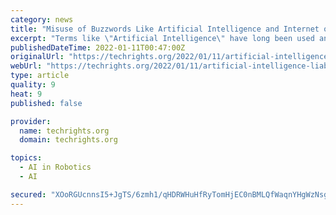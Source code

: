 ```yaml
---
category: news
title: "Misuse of Buzzwords Like Artificial Intelligence and Internet of Things to Dodge Liability"
excerpt: "Terms like \"Artificial Intelligence\" have long been used and misused to justify wrong \"moderation\" and various accidents (such as 'driverless' [sic] cars), but we can help European officials see through the façade and hold reckless companies accountable,"
publishedDateTime: 2022-01-11T00:47:00Z
originalUrl: "https://techrights.org/2022/01/11/artificial-intelligence-liability/"
webUrl: "https://techrights.org/2022/01/11/artificial-intelligence-liability/"
type: article
quality: 9
heat: 9
published: false

provider:
  name: techrights.org
  domain: techrights.org

topics:
  - AI in Robotics
  - AI

secured: "XOoRGUcnnsI5+JgTS/6zmh1/qHDRWHuHfRyTomHjEC0nBMLQfWaqnYHgWzNsgOk7in7BuEgboImG8+eSSsd2++a0LaAsxOp9xAa1Hnp/toCYCbtbNSmgHb6OcAATcyRNak6pCIIdGOcu0vsqxWJEuir68Boe0Sm6olsJGHPfKt/LSmQVLpWW6fL2zvnYCT5+ZCrcm1wbPZxEmOdEHI66UjceQjeELAj5Bim5xi7dIL28iLZLssnmng6F65lbc9M9JntY6+m8P9h+0lbTrl946y8JrkJ0bbN4bM5cA67osiZHHHdQG72Wcf7ZBQW8lqtZR6JN/w30/8rsmnAqhRSuSWJC1D7HAU1c9aMn5heKaFo=;kgyPn4tIb/ZxwA6vDc4pDw=="
---
```


